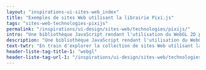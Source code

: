 ```yaml
---
layout: "inspirations-ui-sites-web_index"
title: "Exemples de sites Web utilisant la librairie Pixi.js"
tags: "sites-web-technologies-pixijs"
permalink: "/inspirations/ui-design/sites-web/technologies/pixijs/"
intro: "Une bibliothèque JavaScript rendant l'utilisation du WebGL 2D plus simple."
description: "Une bibliothèque JavaScript rendant l'utilisation du WebGL 2D plus simple."
text-twtr: "En train d'explorer la collection de sites Web utilisant la librairie Pixi.js du @MagDuWebdesign #WebGL"
header-liste-tag-title-1: "webgl"
header-liste-tag-url-1: "/inspirations/ui-design/sites-web/technologies/webgl/"
---
```

